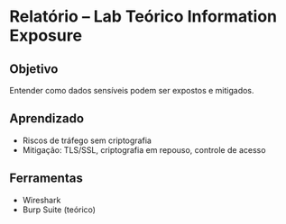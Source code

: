 # Relatório – Lab Teórico Information Exposure

## Objetivo
Entender como dados sensíveis podem ser expostos e mitigados.

## Aprendizado
- Riscos de tráfego sem criptografia
- Mitigação: TLS/SSL, criptografia em repouso, controle de acesso

## Ferramentas
- Wireshark
- Burp Suite (teórico)
